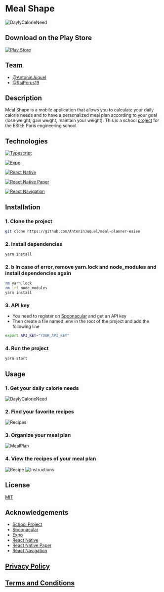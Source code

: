 # Meal Shape

![DaylyCalorieNeed](./assets/presentation.png)

## Download on the Play Store

[![Play Store](https://img.shields.io/badge/Play_Store-414141?style=for-the-badge&logo=google-play&logoColor=white)](https://play.google.com/store/apps/details?id=com.mealshape)

## Team

- [@AntoninJuquel](https://github.com/AntoninJuquel)
- [@RajPorus19](https://github.com/RajPorus19)

## Description

Meal Shape is a mobile application that allows you to calculate your daily calorie needs and to have a personalized meal plan according to your goal (lose weight, gain weight, maintain your weight).
This is a school [project](https://react-native-course-esiee.netlify.app/blog/project) for the ESIEE Paris engineering school.

## Technologies

[![Typescript](https://img.shields.io/badge/TypeScript-007ACC?style=for-the-badge&logo=typescript&logoColor=white)](https://www.typescriptlang.org/)

[![Expo](https://img.shields.io/badge/Expo-000000?style=for-the-badge&logo=expo&logoColor=white)](https://expo.io/)

[![React Native](https://img.shields.io/badge/React_Native-20232A?style=for-the-badge&logo=react&logoColor=61DAFB)](https://reactnative.dev/)

[![React Native Paper](https://img.shields.io/badge/React_Native_Paper-000000?style=for-the-badge&logo=react&logoColor=white)](https://callstack.github.io/react-native-paper/)

[![React Navigation](https://img.shields.io/badge/React_Navigation-000000?style=for-the-badge&logo=react&logoColor=white)](https://reactnavigation.org/)

## Installation

### 1. Clone the project

```bash
git clone https://github.com/AntoninJuquel/meal-planner-esiee
```

### 2. Install dependencies

```bash
yarn install
```

### 2. b In case of error, remove yarn.lock and node_modules and install dependencies again

```bash
rm yarn.lock
rm -rf node_modules
yarn install
```

### 3. API key

- You need to register on [Spoonacular](https://spoonacular.com/food-api) and get an API key
- Then create a file named .env in the root of the project and add the following line

```bash
export API_KEY="YOUR_API_KEY"
```

### 4. Run the project

```bash
yarn start
```

## Usage

### 1. Get your daily calorie needs

![DaylyCalorieNeed](./assets/screenshots/daily-calorie-needs.png)

### 2. Find your favorite recipes

![Recipes](./assets/screenshots/recipes.png)

### 3. Organize your meal plan

![MealPlan](./assets/screenshots/meal-plan.png)

### 4. View the recipes of your meal plan

![Recipe](./assets/screenshots/recipe.png)
![Instructions](./assets/screenshots/instructions.png)

## License

[MIT](https://choosealicense.com/licenses/mit/)

## Acknowledgements

- [School Project](https://react-native-course-esiee.netlify.app/blog/project) 
- [Spoonacular](https://spoonacular.com/food-api)
- [Expo](https://expo.io/)
- [React Native](https://reactnative.dev/)
- [React Native Paper](https://callstack.github.io/react-native-paper/)
- [React Navigation](https://reactnavigation.org/)

## [Privacy Policy](https://antoninjuquel.github.io/meal-planner-esiee/privacy)

## [Terms and Conditions](https://antoninjuquel.github.io/meal-planner-esiee/terms)
